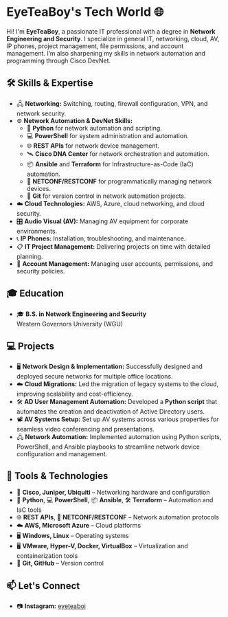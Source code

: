 # EyeTeaBoy's Tech World 🌐

Hi! I'm **EyeTeaBoy**, a passionate IT professional with a degree in **Network Engineering and Security**. I specialize in general IT, networking, cloud, AV, IP phones, project management, file permissions, and account management. I’m also sharpening my skills in network automation and programming through Cisco DevNet.

## 🛠 Skills & Expertise

- 🖧 **Networking:** Switching, routing, firewall configuration, VPN, and network security.
- ⚙️ **Network Automation & DevNet Skills:**
  - 🐍 **Python** for network automation and scripting.
  - 💻 **PowerShell** for system administration and automation.
  - 🌐 **REST APIs** for network device management.
  - 🛰️ **Cisco DNA Center** for network orchestration and automation.
  - 📦 **Ansible** and **Terraform** for Infrastructure-as-Code (IaC) automation.
  - 📡 **NETCONF/RESTCONF** for programmatically managing network devices.
  - 📁 **Git** for version control in network automation projects.
- ☁️ **Cloud Technologies:** AWS, Azure, cloud networking, and cloud security.
- 🎛️ **Audio Visual (AV):** Managing AV equipment for corporate environments.
- 📞 **IP Phones:** Installation, troubleshooting, and maintenance.
- 📋 **IT Project Management:** Delivering projects on time with detailed planning.
- 👥 **Account Management:** Managing user accounts, permissions, and security policies.

## 🎓 Education

- 🎓 **B.S. in Network Engineering and Security**  
  Western Governors University (WGU)

## 💻 Projects

- 🖥️ **Network Design & Implementation:** Successfully designed and deployed secure networks for multiple office locations.
- ☁️ **Cloud Migrations:** Led the migration of legacy systems to the cloud, improving scalability and cost-efficiency.
- 🛠️ **AD User Management Automation:** Developed a **Python script** that automates the creation and deactivation of Active Directory users.
- 📽️ **AV Systems Setup:** Set up AV systems across various properties for seamless video conferencing and presentations.
- 🖧 **Network Automation:** Implemented automation using Python scripts, PowerShell, and Ansible playbooks to streamline network device configuration and management.

## 🔧 Tools & Technologies

- 📡 **Cisco, Juniper, Ubiquiti** – Networking hardware and configuration
- 🐍 **Python**, 💻 **PowerShell**, 📦 **Ansible**, 🛠️ **Terraform** – Automation and IaC tools
- 🌐 **REST APIs**, 📡 **NETCONF/RESTCONF** – Network automation protocols
- ☁️ **AWS, Microsoft Azure** – Cloud platforms
- 🖥️ **Windows, Linux** – Operating systems
- 🖥️ **VMware, Hyper-V, Docker, VirtualBox** – Virtualization and containerization tools
- 📁 **Git, GitHub** – Version control

## 📫 Let's Connect

- 📷 **Instagram:** [eyeteaboi](https://www.instagram.com/eyeteaboi)  



